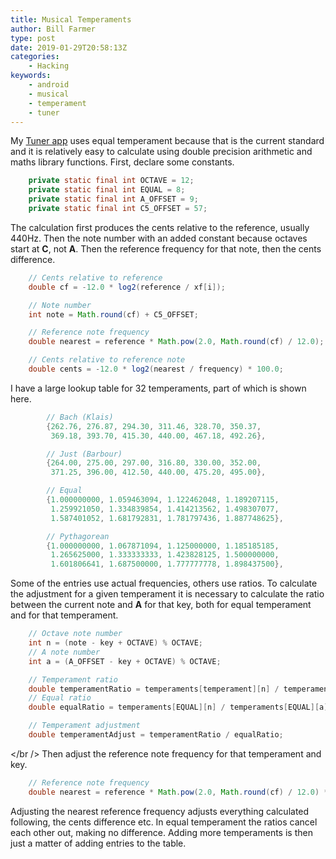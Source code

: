 ```yaml
---
title: Musical Temperaments
author: Bill Farmer
type: post
date: 2019-01-29T20:58:13Z
categories:
    - Hacking
keywords:
    - android
    - musical
    - temperament
    - tuner
---
```


My [Tuner app][1] uses equal temperament because that is the current
standard and it is relatively easy to calculate using double precision
arithmetic and maths library functions. First, declare some constants.

```java
    private static final int OCTAVE = 12;
    private static final int EQUAL = 8;
    private static final int A_OFFSET = 9;
    private static final int C5_OFFSET = 57;
```

The calculation first produces the cents relative to the reference,
usually 440Hz. Then the note number with an added constant because
octaves start at **C**, not **A**. Then the reference frequency for
that note, then the cents difference.

```java
    // Cents relative to reference
    double cf = -12.0 * log2(reference / xf[i]);

    // Note number
    int note = Math.round(cf) + C5_OFFSET;

    // Reference note frequency
    double nearest = reference * Math.pow(2.0, Math.round(cf) / 12.0);

    // Cents relative to reference note
    double cents = -12.0 * log2(nearest / frequency) * 100.0;
```

I have a large lookup table for 32 temperaments, part of which is shown here.

```java
        // Bach (Klais)
        {262.76, 276.87, 294.30, 311.46, 328.70, 350.37,
         369.18, 393.70, 415.30, 440.00, 467.18, 492.26},

        // Just (Barbour)
        {264.00, 275.00, 297.00, 316.80, 330.00, 352.00,
         371.25, 396.00, 412.50, 440.00, 475.20, 495.00},

        // Equal
        {1.000000000, 1.059463094, 1.122462048, 1.189207115,
         1.259921050, 1.334839854, 1.414213562, 1.498307077,
         1.587401052, 1.681792831, 1.781797436, 1.887748625},

        // Pythagorean
        {1.000000000, 1.067871094, 1.125000000, 1.185185185,
         1.265625000, 1.333333333, 1.423828125, 1.500000000,
         1.601806641, 1.687500000, 1.777777778, 1.898437500},
```

Some of the entries use actual frequencies, others use ratios. To
calculate the adjustment for a given temperament it is necessary to
calculate the ratio between the current note and **A** for that key,
both for equal temperament and for that temperament.

```java
    // Octave note number
    int n = (note - key + OCTAVE) % OCTAVE;
    // A note number
    int a = (A_OFFSET - key + OCTAVE) % OCTAVE;

    // Temperament ratio
    double temperamentRatio = temperaments[temperament][n] / temperaments[temperament][a];
    // Equal ratio
    double equalRatio = temperaments[EQUAL][n] / temperaments[EQUAL][a];

    // Temperament adjustment
    double temperamentAdjust = temperamentRatio / equalRatio;
```
</br />
Then adjust the reference note frequency for that temperament and key.

```java
    // Reference note frequency
    double nearest = reference * Math.pow(2.0, Math.round(cf) / 12.0) * temperamentAdjust;
```

Adjusting the nearest reference frequency adjusts everything
calculated following, the cents difference etc. In equal temperament
the ratios cancel each other out, making no difference. Adding more
temperaments is then just a matter of adding entries to the table.

 [1]: https://github.com/billthefarmer/tuner
